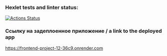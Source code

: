 ### Hexlet tests and linter status:
[![Actions Status](https://github.com/nathalieMalsh/frontend-project-12/actions/workflows/hexlet-check.yml/badge.svg)](https://github.com/nathalieMalsh/frontend-project-12/actions)

### Ссылку на задеплоенное приложение / a link to the deployed app
https://frontend-project-12-36c9.onrender.com